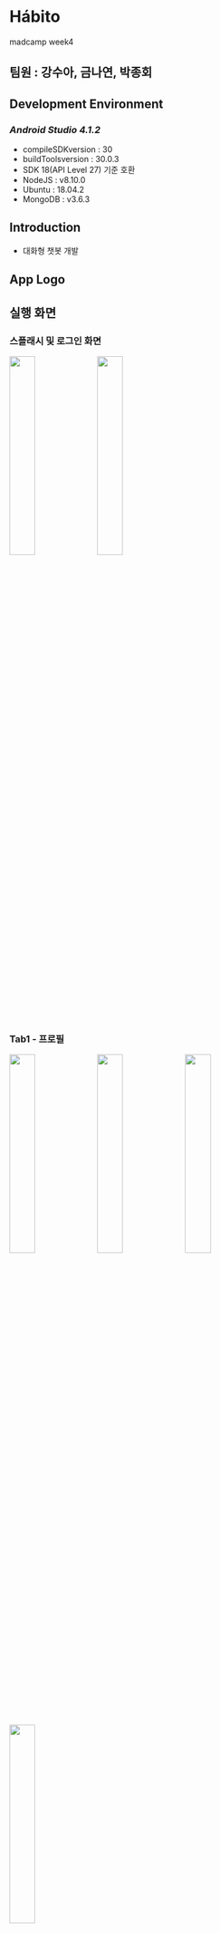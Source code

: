 # Hábito
madcamp week4

## 팀원 : 강수아, 금나연, 박종회

## Development Environment

### *Android Studio 4.1.2*

  * compileSDKversion : 30
  * buildToolsversion : 30.0.3
  * SDK 18(API Level 27) 기준 호환
  * NodeJS : v8.10.0
  * Ubuntu : 18.04.2
  * MongoDB : v3.6.3

## Introduction
- 대화형 챗봇 개발

## **App Logo**



## **실행 화면**

### 스플래시 및 로그인 화면

<img src="https://user-images.githubusercontent.com/72987121/125556330-62e5f0c6-f993-4991-bc68-b3d830e8cc95.jpg" width=30% height=30%>  <img src="https://user-images.githubusercontent.com/72987121/125553552-1b3f0314-6a1e-47f7-af08-f4b4ca0b7839.jpg" width=30% height=30%>




### Tab1 - 프로필
<img src="https://user-images.githubusercontent.com/72987121/125553531-33733d79-09d1-4413-a0bd-b62e6804bf83.jpg" width=30% height=30%>  <img src="https://user-images.githubusercontent.com/72987121/125553527-bbb9a389-3077-4827-8e53-a9c7c892ef53.jpg" width=30% height=30%>  <img src="https://user-images.githubusercontent.com/72987121/125553543-7973e45e-75e0-49a6-9432-4d148ee1dc9b.jpg" width=30% height=30%>

<img src="https://user-images.githubusercontent.com/72987121/125553534-cc8e80b5-fd78-4773-8753-1726658ec4a6.jpg" width=30% height=30%>

* 로그인한 유저의 프로필 사항 기재
* 내가 작성한 글, 내가 좋아요를 누른 글 열람
* 회원 탈퇴



### Tab2 - 채팅
<img src="https://user-images.githubusercontent.com/72987121/125553556-47503729-04a1-4307-8c10-62753b46f3b6.jpg" width=30% height=30%>  <img src="https://user-images.githubusercontent.com/72987121/125554616-1edf4fa5-11ee-4837-b95c-cb36aed51651.jpg" width=30% height=30%>  

* 소켓을 활용한 실시간 채팅 서비스
* 웹소켓을 사용하여 글, 이미지, 좋아요 아이콘 전송 가능
* 수신한 메세지(글, 이미지)를 클릭/재클릭하면 좋아요 아이콘을 표시



### Tab3 - 커뮤니티

<img src="https://user-images.githubusercontent.com/72987121/125553554-5e480db6-307d-4787-a322-91dde56fd288.jpg" width=30% height=30%>  <img src="https://user-images.githubusercontent.com/72987121/125553535-c28767c4-3fca-43ce-829a-c3022c34b5b8.jpg" width=30% height=30%>    <img src="https://user-images.githubusercontent.com/72987121/125553555-2701c2c0-086c-4ca3-927c-564c78b4fa60.jpg" width=30% height=30%>


<img src="https://user-images.githubusercontent.com/72987121/125553545-7a15d627-77d6-41a7-a37a-89303a58f69c.jpg" width=30% height=30%>   <img src="https://user-images.githubusercontent.com/72987121/125553524-f5da97d6-e3c7-45b6-8be7-6ee64bbccf62.jpg" width=30% height=30%>  <img src="https://user-images.githubusercontent.com/72987121/125553546-e28130ba-9abe-434c-8b6d-e8b52c33c661.jpg" width=30% height=30%>


* 전체 게시글 열람
* 내 게시글일 시 수정, 삭제 버튼이 있고 댓글을 삭제할 수 있는 버튼이 보여짐
* 내 게시글이 아닐 경우 댓글 작성만 가능
 
